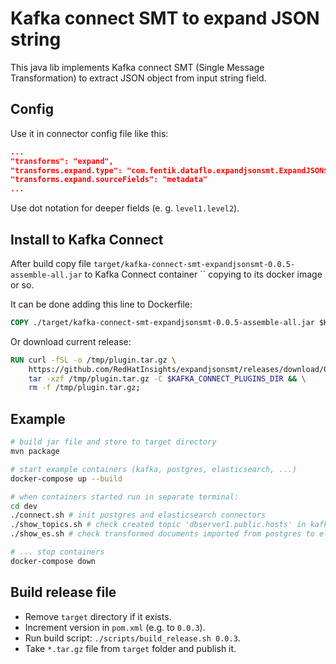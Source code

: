 # Kafka connect SMT to expand JSON string
This java lib implements Kafka connect SMT (Single Message Transformation) to
extract JSON object from input string field.

## Config
Use it in connector config file like this:
~~~json
...
"transforms": "expand",
"transforms.expand.type": "com.fentik.dataflo.expandjsonsmt.ExpandJSON$Value",
"transforms.expand.sourceFields": "metadata"
...
~~~

Use dot notation for deeper fields (e. g. `level1.level2`).

## Install to Kafka Connect
After build copy file `target/kafka-connect-smt-expandjsonsmt-0.0.5-assemble-all.jar`
to Kafka Connect container `` copying to its docker image or so.

It can be done adding this line to Dockerfile:
~~~Dockerfile
COPY ./target/kafka-connect-smt-expandjsonsmt-0.0.5-assemble-all.jar $KAFKA_CONNECT_PLUGINS_DIR
~~~

Or download current release:
~~~Dockerfile
RUN curl -fSL -o /tmp/plugin.tar.gz \
    https://github.com/RedHatInsights/expandjsonsmt/releases/download/0.0.5/kafka-connect-smt-expandjsonsmt-0.0.5.tar.gz && \
    tar -xzf /tmp/plugin.tar.gz -C $KAFKA_CONNECT_PLUGINS_DIR && \
    rm -f /tmp/plugin.tar.gz;
~~~

## Example
~~~bash
# build jar file and store to target directory
mvn package

# start example containers (kafka, postgres, elasticsearch, ...)
docker-compose up --build

# when containers started run in separate terminal:
cd dev
./connect.sh # init postgres and elasticsearch connectors
./show_topics.sh # check created topic 'dbserver1.public.hosts' in kafka
./show_es.sh # check transformed documents imported from postgres to elasticsearch

# ... stop containers
docker-compose down
~~~

## Build release file
- Remove `target` directory if it exists.
- Increment version in `pom.xml` (e.g. to `0.0.3`).
- Run build script: `./scripts/build_release.sh 0.0.3`.
- Take `*.tar.gz` file from `target` folder and publish it.
